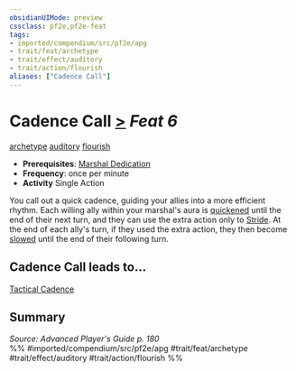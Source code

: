 ```yaml
---
obsidianUIMode: preview
cssclass: pf2e,pf2e-feat
tags:
- imported/compendium/src/pf2e/apg
- trait/feat/archetype
- trait/effect/auditory
- trait/action/flourish
aliases: ["Cadence Call"]
---
```

# Cadence Call  [>](chapter-9-playing-the-game.md#Actions "Single Action") *Feat 6*  
[archetype](archetype.md)  [auditory](auditory.md)  [flourish](flourish.md)  

- **Prerequisites**: [Marshal Dedication](marshal-dedication-apg.md)
- **Frequency**: once per minute
- **Activity** Single Action

You call out a quick cadence, guiding your allies into a more efficient rhythm. Each willing ally within your marshal's aura is [quickened](conditions.md#Quickened) until the end of their next turn, and they can use the extra action only to [Stride](stride.md). At the end of each ally's turn, if they used the extra action, they then become [slowed](conditions.md#Slowed) until the end of their following turn.

## Cadence Call leads to...

[Tactical Cadence](tactical-cadence-apg.md)

## Summary

*Source: Advanced Player's Guide p. 180*  
%% #imported/compendium/src/pf2e/apg #trait/feat/archetype #trait/effect/auditory #trait/action/flourish %%